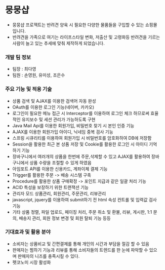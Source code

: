 # 뭉뭉샵
- 뭉뭉샵 프로젝트는 반려견 양육 시 필요한 다양한 물품들을 구입할 수 있는 쇼핑몰입니다.
- 반려견을 가족으로 여기는 라이프스타일 변화, 저출산 및 고령화등 반려견을 기르는 사람이 늘고 있는 추세에 맞춰 제작하게 되었습니다.

### 개발 팀 정보
- 팀장 : 최다영
- 팀원 : 손영원, 유미성, 조은수

### 주요 기능 및 적용 기술
- 상품 검색 및 AJAX를 이용한 검색어 자동 완성
- OAuth를 이용한 로그인 기능(네이버, 카카오)
- 로그인이 필요한 메뉴 접근 시 Interceptor를 이용하여 로그인 체크 하므로써 효율적인 유지보수 및 세션 관리가 가능하도록 구현
- Java Mail Api를 이용한 회원가입, 비밀번호 찾기 시 본인 인증 기능
- AJAX를 이용한 회원가입 아이디, 닉네임 중복 검사 기능
- 스프링 시큐리티를 이용하여 회원가입 시 비밀번호를 암호화하여 DB에 저장함
- Session을 활용한 최근 본 상품 저장 및 Cookie를 활용한 로그인 시 아이디 기억하기 기능
- 장바구니에서 여러개의 상품을 한번에 주문,삭제할 수 있고 AJAX를 활용하여 장바구니에서 상품 수량을 조절할 수 있게 하였음 
- 아임포트 API를 이용한 신용카드, 계좌이체 결제 기능
- Trigger를 활용한 주문 -> 배송 시스템 구축
- Procedure를 활용한 상품 구매확정 -> 포인트 지급과 같은 일괄 처리 기능
- ACID 특성을 보장하기 위한 트랜잭션 기능
- 관리자 모드 상품관리, 회원관리, 주문관리, 리뷰관리
- javascript, jquery를 이용하여 submit하기 전 html 속성 컨트롤 및 입력값 검사 기능
- 기타 상품 정렬, 파일 업로드, 페이징 처리, 주문 취소 및 환불, 리뷰, 게시판, 1:1 문의, 배송지 관리, 회원 정보 변경 및 회원 탈퇴 기능 등등

### 기대효과 및 활용 분야
- 소비자는 상품비교 및 간편결제를 통해 개인의 시간과 부담을 절감 할 수 있음
- 판매자는 찜하기 기능과 리뷰를 통해 소비자들의 트렌드를 한 눈에 파악할 수 있으며 판매자의 니즈를 충족시킬 수 있다.
- 펫코노미 시장 활성화

